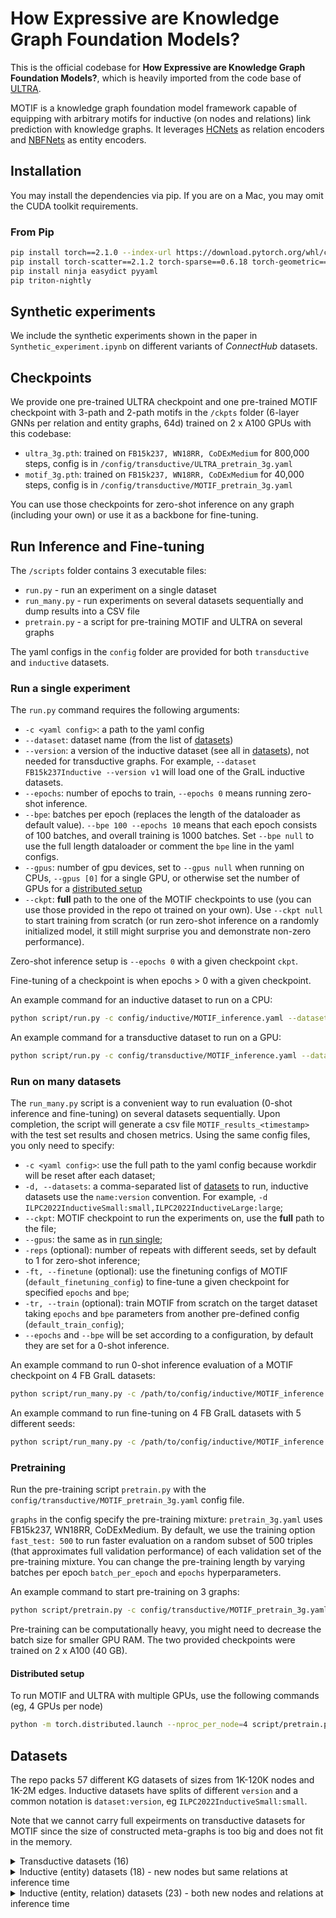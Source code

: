 # How Expressive are Knowledge Graph Foundation Models? #

This is the official codebase for **How Expressive are Knowledge Graph Foundation Models?**, which is heavily imported from the code base of [ULTRA](https://github.com/DeepGraphLearning/ULTRA).

MOTIF is a knowledge graph foundation model framework capable of equipping with arbitrary motifs for inductive (on nodes and relations) link prediction with knowledge graphs. It leverages [HCNets](https://anonymous.4open.science/r/HCNet) as relation encoders and [NBFNets](https://github.com/KiddoZhu/NBFNet-PyG) as entity encoders.


## Installation ##

You may install the dependencies via pip. 
If you are on a Mac, you may omit the CUDA toolkit requirements.

### From Pip ###

```bash
pip install torch==2.1.0 --index-url https://download.pytorch.org/whl/cu118
pip install torch-scatter==2.1.2 torch-sparse==0.6.18 torch-geometric==2.4.0 -f https://data.pyg.org/whl/torch-2.1.0+cu118.html
pip install ninja easydict pyyaml
pip triton-nightly
```

## Synthetic experiments ##

We include the synthetic experiments shown in the paper in `Synthetic_experiment.ipynb` on different variants of *ConnectHub* datasets.

## Checkpoints ##

We provide one pre-trained ULTRA checkpoint and one pre-trained MOTIF checkpoint with 3-path and 2-path motifs in the `/ckpts` folder (6-layer GNNs per relation and entity graphs, 64d) trained on 2 x A100 GPUs with this codebase:
* `ultra_3g.pth`: trained on `FB15k237, WN18RR, CoDExMedium` for 800,000 steps, config is in `/config/transductive/ULTRA_pretrain_3g.yaml`
* `motif_3g.pth`: trained on `FB15k237, WN18RR, CoDExMedium` for 40,000 steps, config is in `/config/transductive/MOTIF_pretrain_3g.yaml`

You can use those checkpoints for zero-shot inference on any graph (including your own) or use it as a backbone for fine-tuning. 


## Run Inference and Fine-tuning

The `/scripts` folder contains 3 executable files:
* `run.py` - run an experiment on a single dataset
* `run_many.py` - run experiments on several datasets sequentially and dump results into a CSV file
* `pretrain.py` - a script for pre-training MOTIF and ULTRA on several graphs

The yaml configs in the `config` folder are provided for both `transductive` and `inductive` datasets.

### Run a single experiment

The `run.py` command requires the following arguments:
* `-c <yaml config>`: a path to the yaml config
* `--dataset`: dataset name (from the list of [datasets](#datasets))
* `--version`: a version of the inductive dataset (see all in [datasets](#datasets)), not needed for transductive graphs. For example, `--dataset FB15k237Inductive --version v1` will load one of the GraIL inductive datasets.
* `--epochs`: number of epochs to train, `--epochs 0` means running zero-shot inference.
* `--bpe`: batches per epoch (replaces the length of the dataloader as default value). `--bpe 100 --epochs 10` means that each epoch consists of 100 batches, and overall training is 1000 batches. Set `--bpe null` to use the full length dataloader or comment the `bpe` line in the yaml configs.
* `--gpus`: number of gpu devices, set to `--gpus null` when running on CPUs, `--gpus [0]` for a single GPU, or otherwise set the number of GPUs for a [distributed setup](#distributed-setup)
* `--ckpt`: **full** path to the one of the MOTIF checkpoints to use (you can use those provided in the repo ot trained on your own). Use `--ckpt null` to start training from scratch (or run zero-shot inference on a randomly initialized model, it still might surprise you and demonstrate non-zero performance).

Zero-shot inference setup is `--epochs 0` with a given checkpoint `ckpt`.

Fine-tuning of a checkpoint is when epochs > 0 with a given checkpoint.


An example command for an inductive dataset to run on a CPU: 

```bash
python script/run.py -c config/inductive/MOTIF_inference.yaml --dataset FB15k237Inductive --version v1 --epochs 0 --bpe null --gpus null --ckpt /path/to/MOTIF/ckpts/motif_3g.pth 
```

An example command for a transductive dataset to run on a GPU:
```bash
python script/run.py -c config/transductive/MOTIF_inference.yaml --dataset CoDExSmall --epochs 0 --bpe null --gpus [0] --ckpt /path/to/MOTIF/ckpts/motif_3g.pth 
```

### Run on many datasets

The `run_many.py` script is a convenient way to run evaluation (0-shot inference and fine-tuning) on several datasets sequentially. Upon completion, the script will generate a csv file `MOTIF_results_<timestamp>` with the test set results and chosen metrics. 
Using the same config files, you only need to specify:

* `-c <yaml config>`: use the full path to the yaml config because workdir will be reset after each dataset; 
* `-d, --datasets`: a comma-separated list of [datasets](#datasets) to run, inductive datasets use the `name:version` convention. For example, `-d ILPC2022InductiveSmall:small,ILPC2022InductiveLarge:large`;
* `--ckpt`: MOTIF checkpoint to run the experiments on, use the **full** path to the file;
* `--gpus`: the same as in [run single](#run-a-single-experiment);
* `-reps` (optional): number of repeats with different seeds, set by default to 1 for zero-shot inference;
* `-ft, --finetune` (optional): use the finetuning configs of MOTIF (`default_finetuning_config`) to fine-tune a given checkpoint for specified `epochs` and `bpe`;
* `-tr, --train` (optional): train MOTIF from scratch on the target dataset taking `epochs` and `bpe` parameters from another pre-defined config (`default_train_config`);
* `--epochs` and `--bpe` will be set according to a configuration, by default they are set for a 0-shot inference.

An example command to run 0-shot inference evaluation of a MOTIF checkpoint on 4 FB GraIL datasets:

```bash
python script/run_many.py -c /path/to/config/inductive/MOTIF_inference.yaml --gpus [0] --ckpt /path/to/MOTIF/ckpts/motif_3g.pth -d FB15k237Inductive:v1,FB15k237Inductive:v2,FB15k237Inductive:v3,FB15k237Inductive:v4
```

An example command to run fine-tuning on 4 FB GraIL datasets with 5 different seeds:

```bash
python script/run_many.py -c /path/to/config/inductive/MOTIF_inference.yaml --gpus [0] --ckpt /path/to/MOTIF/ckpts/motif_3g.pth --finetune --reps 5 -d FB15k237Inductive:v1,FB15k237Inductive:v2,FB15k237Inductive:v3,FB15k237Inductive:v4
```

### Pretraining

Run the pre-training script `pretrain.py` with the `config/transductive/MOTIF_pretrain_3g.yaml` config file. 

`graphs` in the config specify the pre-training mixture: `pretrain_3g.yaml` uses FB15k237, WN18RR, CoDExMedium. By default, we use the training option `fast_test: 500` to run faster evaluation on a random subset of 500 triples (that approximates full validation performance) of each validation set of the pre-training mixture.
You can change the pre-training length by varying batches per epoch `batch_per_epoch` and `epochs` hyperparameters.


An example command to start pre-training on 3 graphs:

```bash
python script/pretrain.py -c config/transductive/MOTIF_pretrain_3g.yaml --gpus [0] 
```

Pre-training can be computationally heavy, you might need to decrease the batch size for smaller GPU RAM. The two provided checkpoints were trained on 2 x A100 (40 GB).

#### Distributed setup
To run MOTIF and ULTRA with multiple GPUs, use the following commands (eg, 4 GPUs per node)

```bash
python -m torch.distributed.launch --nproc_per_node=4 script/pretrain.py -c /config/transductive/MOTIF_pretrain_3g.yaml --gpus [0,1,2,3]
```

## Datasets

The repo packs 57 different KG datasets of sizes from 1K-120K nodes and 1K-2M edges. Inductive datasets have splits of different `version` and a common notation is `dataset:version`, eg `ILPC2022InductiveSmall:small`.

Note that we cannot carry full expeirments on transductive datasets for MOTIF since the size of constructed meta-graphs is too big and does not fit in the memory.

<details>
<summary>Transductive datasets (16)</summary>

* `FB15k237`, `WN18RR`, `NELL995`, `YAGO310`, `CoDExSmall`, `CoDExMedium`, `CoDExLarge`, `Hetionet`, `ConceptNet100k`, `DBpedia100k`, `AristoV4` - full head/tail evaluation
* `WDsinger`, `NELL23k`, `FB15k237_10`, `FB15k237_20`, `FB15k237_50`- only tail evaluation

</details>

<details>
<summary>Inductive (entity) datasets (18) - new nodes but same relations at inference time</summary>

* 12 GraIL datasets (FB / WN / NELL) x (V1 / V2 / V3 / V4)
* 2 ILPC 2022 datasets
* 4 datasets from [INDIGO](https://github.com/shuwen-liu-ox/INDIGO)

| Dataset   | Versions |
| :-------: | :-------:|
| `FB15k237Inductive`| `v1, v2, v3, v4` |
| `WN18RRInductive`| `v1, v2, v3, v4` |
| `NELLInductive`| `v1, v2, v3, v4` |
| `ILPC2022`| `small, large` |
| `HM`| `1k, 3k, 5k, indigo` |

</details>

<details>
<summary>Inductive (entity, relation) datasets (23) - both new nodes and relations at inference time</summary>

* 13 Ingram datasets (FB / WK / NL) x (25 / 50 / 75 / 100)
* 10 [MTDEA](https://arxiv.org/abs/2307.06046) datasets

| Dataset   | Versions |
| :-------: | :-------:|
| `FBIngram`| `25, 50, 75, 100` |
| `WKIngram`| `25, 50, 75, 100` |
| `NLIngram`| `0, 25, 50, 75, 100` |
| `WikiTopicsMT1`| `tax, health` |
| `WikiTopicsMT2`| `org, sci` |
| `WikiTopicsMT3`| `art, infra` |
| `WikiTopicsMT4`| `sci, health` |
| `Metafam`| single version |
| `FBNELL`| single version |

</details>